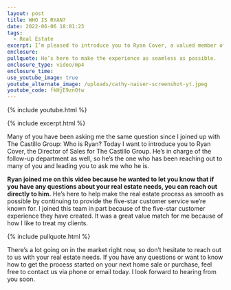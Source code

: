 ```yaml
---
layout: post
title: WHO IS RYAN?
date: 2022-06-06 18:01:23
tags:
  - Real Estate
excerpt: I’m pleased to introduce you to Ryan Cover, a valued member of our team.
enclosure:
pullquote: He’s here to make the experience as seamless as possible.
enclosure_type: video/mp4
enclosure_time:
use_youtube_image: true
youtube_alternate_image: /uploads/cathy-naiser-screenshot-yt.jpeg
youtube_code: fkHjE9zn0tw
---
```

{% include youtube.html %}

{% include excerpt.html %}

Many of you have been asking me the same question since I joined up with The Castillo Group: Who is Ryan? Today I want to introduce you to Ryan Cover, the Director of Sales for The Castillo Group. He’s in charge of the follow-up department as well, so he’s the one who has been reaching out to many of you and leading you to ask me who he is.

**Ryan joined me on this video because he wanted to let you know that if you have any questions about your real estate needs, you can reach out directly to him.** He’s here to help make the real estate process as smooth as possible by continuing to provide the five-star customer service we’re known for. I joined this team in part because of the five-star customer experience they have created. It was a great value match for me because of how I like to treat my clients.

{% include pullquote.html %}

There’s a lot going on in the market right now, so don’t hesitate to reach out to us with your real estate needs. If you have any questions or want to know how to get the process started on your next home sale or purchase, feel free to contact us via phone or email today. I look forward to hearing from you soon.
